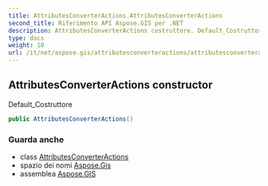```yaml
---
title: AttributesConverterActions.AttributesConverterActions
second_title: Riferimento API Aspose.GIS per .NET
description: AttributesConverterActions costruttore. Default_Costruttore
type: docs
weight: 10
url: /it/net/aspose.gis/attributesconverteractions/attributesconverteractions/
---
```

## AttributesConverterActions constructor

Default_Costruttore

```csharp
public AttributesConverterActions()
```

### Guarda anche

* class [AttributesConverterActions](../)
* spazio dei nomi [Aspose.Gis](../../attributesconverteractions/)
* assemblea [Aspose.GIS](../../../)


